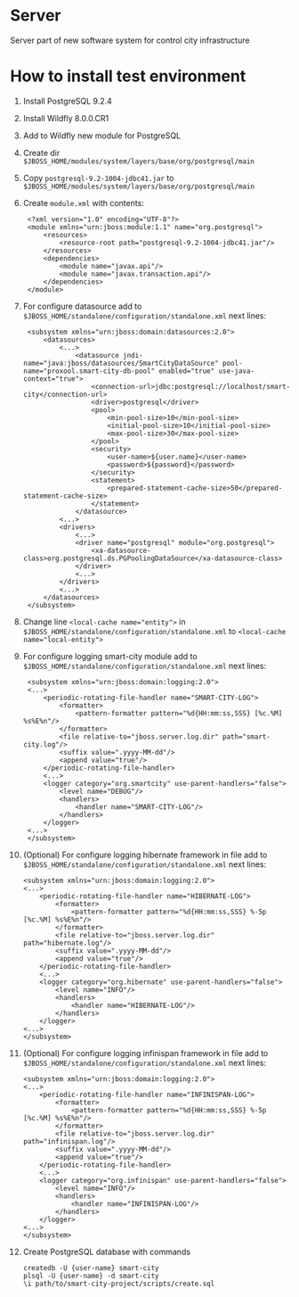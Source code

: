 Server
======

Server part of new software system for control
city infrastructure

How to install test environment
===============================

1. Install PostgreSQL 9.2.4
2. Install Wildfly 8.0.0.CR1
3. Add to Wildfly new module for PostgreSQL
4. Create dir `$JBOSS_HOME/modules/system/layers/base/org/postgresql/main`
5. Copy `postgresql-9.2-1004-jdbc41.jar` to `$JBOSS_HOME/modules/system/layers/base/org/postgresql/main`
6. Create `module.xml` with contents:

		<?xml version="1.0" encoding="UTF-8"?>
		<module xmlns="urn:jboss:module:1.1" name="org.postgresql">
			<resources>
				<resource-root path="postgresql-9.2-1004-jdbc41.jar"/>
			</resources>
			<dependencies>
				<module name="javax.api"/>
				<module name="javax.transaction.api"/>
			</dependencies>
		</module>

7. For configure datasource add to `$JBOSS_HOME/standalone/configuration/standalone.xml` next lines:

		<subsystem xmlns="urn:jboss:domain:datasources:2.0">
			<datasources>
				<...>
					<datasource jndi-name="java:jboss/datasources/SmartCityDataSource" pool-name="proxool.smart-city-db-pool" enabled="true" use-java-context="true">
						<connection-url>jdbc:postgresql://localhost/smart-city</connection-url>
						<driver>postgresql</driver>
						<pool>
							<min-pool-size>10</min-pool-size>
							<initial-pool-size>10</initial-pool-size>
							<max-pool-size>30</max-pool-size>
						</pool>
						<security>
							<user-name>${user.name}</user-name>
							<password>${password}</password>
						</security>
						<statement>
							<prepared-statement-cache-size>50</prepared-statement-cache-size>
						</statement>
					</datasource>
				<...>
				<drivers>
					<...>
					<driver name="postgresql" module="org.postgresql">
						<xa-datasource-class>org.postgresql.ds.PGPoolingDataSource</xa-datasource-class>
					</driver>
					<...>
				</drivers>
				<...>
			</datasources>
		</subsystem>

8. Change line `<local-cache name="entity">` in `$JBOSS_HOME/standalone/configuration/standalone.xml`
to `<local-cache name="local-entity">`

9. For configure logging smart-city module
add to `$JBOSS_HOME/standalone/configuration/standalone.xml` next lines:

		<subsystem xmlns="urn:jboss:domain:logging:2.0">
		<...>
			<periodic-rotating-file-handler name="SMART-CITY-LOG">
				<formatter>
					<pattern-formatter pattern="%d{HH:mm:ss,SSS} [%c.%M] %s%E%n"/>
				</formatter>
				<file relative-to="jboss.server.log.dir" path="smart-city.log"/>
				<suffix value=".yyyy-MM-dd"/>
				<append value="true"/>
			</periodic-rotating-file-handler>
			<...>
			<logger category="org.smartcity" use-parent-handlers="false">
				<level name="DEBUG"/>
				<handlers>
					<handler name="SMART-CITY-LOG"/>
				</handlers>
			</logger>
		<...>
		</subsystem>

10. (Optional) For configure logging hibernate framework in file
add to `$JBOSS_HOME/standalone/configuration/standalone.xml` next lines:

		<subsystem xmlns="urn:jboss:domain:logging:2.0">
		<...>
			<periodic-rotating-file-handler name="HIBERNATE-LOG">
				<formatter>
					<pattern-formatter pattern="%d{HH:mm:ss,SSS} %-5p [%c.%M] %s%E%n"/>
				</formatter>
				<file relative-to="jboss.server.log.dir" path="hibernate.log"/>
				<suffix value=".yyyy-MM-dd"/>
				<append value="true"/>
			</periodic-rotating-file-handler>
			<...>
			<logger category="org.hibernate" use-parent-handlers="false">
				<level name="INFO"/>
				<handlers>
					<handler name="HIBERNATE-LOG"/>
				</handlers>
			</logger>
		<...>
		</subsystem>

11. (Optional) For configure logging infinispan framework in file
add to `$JBOSS_HOME/standalone/configuration/standalone.xml` next lines:

		<subsystem xmlns="urn:jboss:domain:logging:2.0">
		<...>
			<periodic-rotating-file-handler name="INFINISPAN-LOG">
				<formatter>
					<pattern-formatter pattern="%d{HH:mm:ss,SSS} %-5p [%c.%M] %s%E%n"/>
				</formatter>
				<file relative-to="jboss.server.log.dir" path="infinispan.log"/>
				<suffix value=".yyyy-MM-dd"/>
				<append value="true"/>
			</periodic-rotating-file-handler>
			<...>
			<logger category="org.infinispan" use-parent-handlers="false">
				<level name="INFO"/>
				<handlers>
					<handler name="INFINISPAN-LOG"/>
				</handlers>
			</logger>
		<...>
		</subsystem>

12. Create PostgreSQL database with commands

		createdb -U {user-name} smart-city
		plsql -U {user-name} -d smart-city
		\i path/to/smart-city-project/scripts/create.sql
